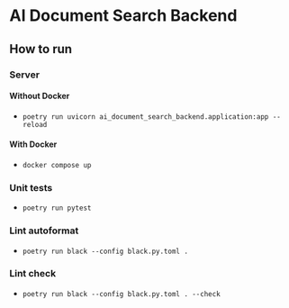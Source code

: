 # AI Document Search Backend

## How to run

### Server

#### Without Docker

- `poetry run uvicorn ai_document_search_backend.application:app --reload`

#### With Docker

- `docker compose up`

### Unit tests

- `poetry run pytest`

### Lint autoformat

- `poetry run black --config black.py.toml .`

### Lint check

- `poetry run black --config black.py.toml . --check`
